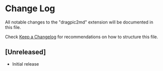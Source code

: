 # Change Log

All notable changes to the "dragpic2md" extension will be documented in this file.

Check [Keep a Changelog](http://keepachangelog.com/) for recommendations on how to structure this file.

## [Unreleased]

- Initial release